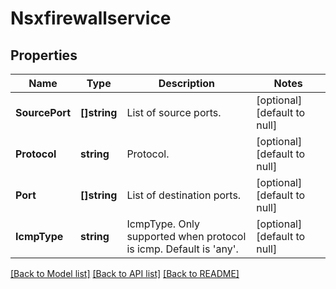 # Nsxfirewallservice

## Properties
Name | Type | Description | Notes
------------ | ------------- | ------------- | -------------
**SourcePort** | **[]string** | List of source ports. | [optional] [default to null]
**Protocol** | **string** | Protocol. | [optional] [default to null]
**Port** | **[]string** | List of destination ports. | [optional] [default to null]
**IcmpType** | **string** | IcmpType. Only supported when protocol is icmp. Default is &#x27;any&#x27;. | [optional] [default to null]

[[Back to Model list]](../README.md#documentation-for-models) [[Back to API list]](../README.md#documentation-for-api-endpoints) [[Back to README]](../README.md)

